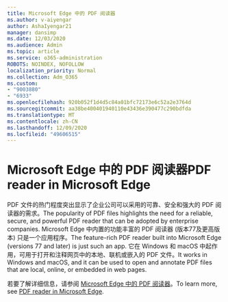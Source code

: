 ```yaml
---
title: Microsoft Edge 中的 PDF 阅读器
ms.author: v-aiyengar
author: AshaIyengar21
manager: dansimp
ms.date: 12/03/2020
ms.audience: Admin
ms.topic: article
ms.service: o365-administration
ROBOTS: NOINDEX, NOFOLLOW
localization_priority: Normal
ms.collection: Adm_O365
ms.custom:
- "9003880"
- "6933"
ms.openlocfilehash: 920b052f1d4d5c84a01bfc72173e6c52a2e3764d
ms.sourcegitcommit: aa38be400401940110e43436e390477c290bdfda
ms.translationtype: MT
ms.contentlocale: zh-CN
ms.lasthandoff: 12/09/2020
ms.locfileid: "49606515"
---
```

# <a name="pdf-reader-in-microsoft-edge"></a><span data-ttu-id="2d876-102">Microsoft Edge 中的 PDF 阅读器</span><span class="sxs-lookup"><span data-stu-id="2d876-102">PDF reader in Microsoft Edge</span></span>

<span data-ttu-id="2d876-103">PDF 文件的热门程度突出显示了企业公司可以采用的可靠、安全和强大的 PDF 阅读器的需求。</span><span class="sxs-lookup"><span data-stu-id="2d876-103">The popularity of PDF files highlights the need for a reliable, secure, and powerful PDF reader that can be adopted by enterprise companies.</span></span> <span data-ttu-id="2d876-104">Microsoft Edge 中内置的功能丰富的 PDF 阅读器 (版本77及更高版本) 只是一个应用程序。</span><span class="sxs-lookup"><span data-stu-id="2d876-104">The feature-rich PDF reader built into Microsoft Edge (versions 77 and later) is just such an app.</span></span> <span data-ttu-id="2d876-105">它在 Windows 和 macOS 中起作用，可用于打开和注释网页中的本地、联机或嵌入的 PDF 文件。</span><span class="sxs-lookup"><span data-stu-id="2d876-105">It works in Windows and macOS, and it can be used to open and annotate PDF files that are local, online, or embedded in web pages.</span></span>

<span data-ttu-id="2d876-106">若要了解详细信息，请参阅 [Microsoft Edge 中的 PDF 阅读器](https://go.microsoft.com/fwlink/?linkid=2140005)。</span><span class="sxs-lookup"><span data-stu-id="2d876-106">To learn more, see [PDF reader in Microsoft Edge](https://go.microsoft.com/fwlink/?linkid=2140005).</span></span>

